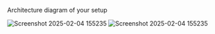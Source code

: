 
Architecture diagram of your setup


![Screenshot 2025-02-04 155235](https://github.com/user-attachments/assets/cebae86d-a1ed-47ab-b277-3c82fa7146f7)
![Screenshot 2025-02-04 155235](https://github.com/user-attachments/assets/1787032b-6dc0-4980-b57e-fbe14c818cda)
